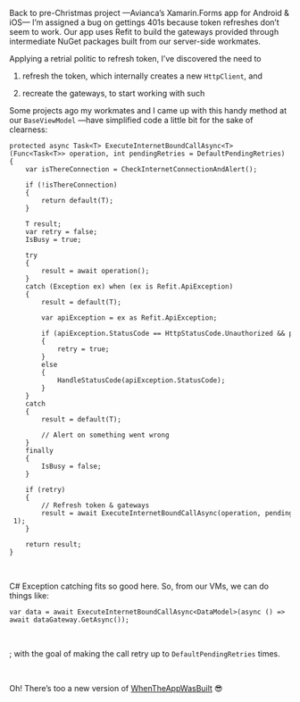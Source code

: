 Back to pre-Christmas project —Avianca’s Xamarin.Forms app for Android & iOS—
I’m assigned a bug on gettings 401s because token refreshes don’t seem to work.
Our app uses Refit to build the gateways provided through intermediate NuGet
packages built from our server-side workmates.

Applying a retrial politic to refresh token, I’ve discovered the need to

1.  refresh the token, which internally creates a new `HttpClient`, and

2.  recreate the gateways, to start working with such

Some projects ago my workmates and I came up with this handy method at our
`BaseViewModel` —have simplified code a little bit for the sake of clearness:

~~~~~~~~~~~~~~~~~~~~~~~~~~~~~~~~~~~~~~~~~~~~~~~~~~~~~~~~~~~~~~~~~~~~~~~~~~~~~~~~
protected async Task<T> ExecuteInternetBoundCallAsync<T>(Func<Task<T>> operation, int pendingRetries = DefaultPendingRetries)
{
    var isThereConnection = CheckInternetConnectionAndAlert();

    if (!isThereConnection)
    { 
        return default(T);
    }

    T result;
    var retry = false;
    IsBusy = true;

    try
    {
        result = await operation();
    }
    catch (Exception ex) when (ex is Refit.ApiException)
    {
        result = default(T);

        var apiException = ex as Refit.ApiException;

        if (apiException.StatusCode == HttpStatusCode.Unauthorized && pendingRetries > 0)
        {
            retry = true;
        }
        else
        {
            HandleStatusCode(apiException.StatusCode);
        }
    }
    catch
    {
        result = default(T);

        // Alert on something went wrong
    }
    finally
    { 
        IsBusy = false;
    }

    if (retry)
    {
        // Refresh token & gateways
        result = await ExecuteInternetBoundCallAsync(operation, pendingRetries - 1);
    }

    return result;
}
~~~~~~~~~~~~~~~~~~~~~~~~~~~~~~~~~~~~~~~~~~~~~~~~~~~~~~~~~~~~~~~~~~~~~~~~~~~~~~~~

 

C\# Exception catching fits so good here. So, from our VMs, we can do things
like:

~~~~~~~~~~~~~~~~~~~~~~~~~~~~~~~~~~~~~~~~~~~~~~~~~~~~~~~~~~~~~~~~~~~~~~~~~~~~~~~~
var data = await ExecuteInternetBoundCallAsync<DataModel>(async () => await dataGateway.GetAsync());
~~~~~~~~~~~~~~~~~~~~~~~~~~~~~~~~~~~~~~~~~~~~~~~~~~~~~~~~~~~~~~~~~~~~~~~~~~~~~~~~

 

; with the goal of making the call retry up to `DefaultPendingRetries` times.

 

Oh! There’s too a new version of
[WhenTheAppWasBuilt](https://github.com/DevsDNA/WhenTheAppWasBuilt/) 😎

